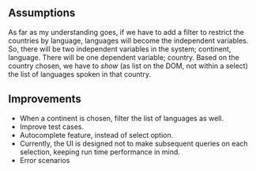 ## Assumptions
As far as my understanding goes, if we have to add a filter to restrict the countries by language, languages will become the independent variables.
So, there will be two independent variables in the system; continent, language.
There will be one dependent variable; country.
Based on the country chosen, we have to *show* (as list on the DOM, not within a select) the list of languages spoken in that country.

## Improvements
* When a continent is chosen, filter the list of languages as well.
* Improve test cases.
* Autocomplete feature, instead of select option.
* Currently, the UI is designed not to make subsequent queries on each selection, keeping run time performance in mind.
* Error scenarios